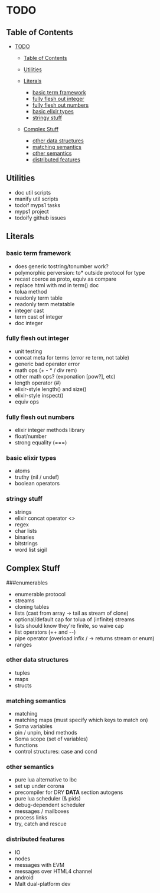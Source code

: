 TODO
====

Table of Contents
-----------------

<!-- MDTOC maxdepth:6 firsth1:1 numbering:0 flatten:0 bullets:1 updateOnSave:1 -->

-	[TODO](#todo)  

	-	[Table of Contents](#table-of-contents)  
	-	[Utilities](#utilities)  
	-	[Literals](#literals)  

		-	[basic term framework](#basic-term-framework)  
		-	[fully flesh out integer](#fully-flesh-out-integer)  
		-	[fully flesh out numbers](#fully-flesh-out-numbers)  
		-	[basic elixir types](#basic-elixir-types)  
		-	[stringy stuff](#stringy-stuff)  
	-	[Complex Stuff](#complex-stuff)  

		-	[other data structures](#other-data-structures)  
		-	[matching semantics](#matching-semantics)  
		-	[other semantics](#other-semantics)  
		-	[distributed features](#distributed-features)  

<!-- /MDTOC -->

Utilities
---------

-	doc util scripts
-	manify util scripts
-	todoif myps1 tasks
-	myps1 project
-	todoify github issues

Literals
--------

### basic term framework

-	does generic tostring/tonumber work?
-	polymorphic perversion: to* outside protocol for type
-	recast coerce as proto, equiv as compare
-	replace html with md in term() doc
-	tolua method
-	readonly term table
-	readonly term metatable
-	integer cast
-	term cast of integer
-	doc integer

### fully flesh out integer

-	unit testing
-	concat meta for terms (error re term, not table)
-	generic bad operator error
-	math ops (+ - * / div rem)
-	other math ops? (exponation [pow?], etc)
-	length operator (#)
-	elixir-style length() and size()
-	elixir-style inspect()
-	equiv ops

### fully flesh out numbers

-	elixir integer methods library
-	float/number
-	strong equality (===)

### basic elixir types

-	atoms
-	truthy (nil / undef)
-	boolean operators

### stringy stuff

-	strings
-	elixir concat operator <>
-	regex
-	char lists
-	binaries
-	bitstrings
-	word list sigil

Complex Stuff
-------------

###enumerables

-	enumerable protocol
-	streams
-	cloning tables
-	lists (cast from array -> tail as stream of clone)
-	optional/default cap for tolua of (infinite) streams
-	lists should know they're finite, so waive cap
-	list operators (++ and --)
-	pipe operator (overload infix / -> returns stream or enum)
-	ranges

### other data structures

-	tuples
-	maps
-	structs

### matching semantics

-	matching
-	matching maps (must specify which keys to match on)
-	Soma variables
-	pin / unpin, bind methods
-	Soma scope (set of variables)
-	functions
-	control structures: case and cond

### other semantics

-	pure lua alternative to lbc
-	set up under corona
-	precompiler for DRY **DATA** section autogens
-	pure lua scheduler (& pids)
-	debug-dependent scheduler
-	messages / mailboxes
-	process links
-	try, catch and rescue

### distributed features

-	IO
-	nodes
-	messages with EVM
-	messages over HTML4 channel
-	android
-	Malt dual-platform dev
